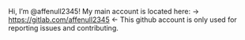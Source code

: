 Hi, I’m @affenull2345! My main account is located here:
-> https://gitlab.com/affenull2345 <-
This github account is only used for reporting issues and contributing.
